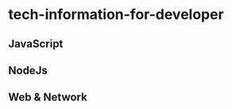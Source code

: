 # tech-information-for-developer

## JavaScript

## NodeJs

## Web & Network

[cors의 이해]: (https://github.com/david-Jeong95/tech-information-for-developer/blob/main/Web/Cors.md/)
